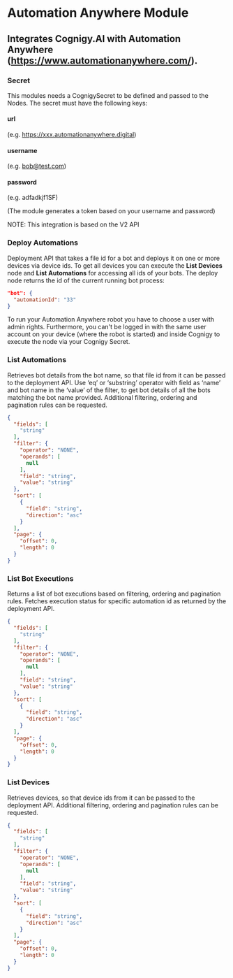 # Automation Anywhere Module

## Integrates Cognigy.AI with Automation Anywhere (https://www.automationanywhere.com/).

### Secret
This modules needs a CognigySecret to be defined and passed to the Nodes. The secret must have the following keys:

#### url 
(e.g. https://xxx.automationanywhere.digital)
#### username
(e.g. bob@test.com)
#### password
(e.g. adfadkjf1SF)

(The module generates a token based on your username and password)

NOTE: This integration is based on the V2 API

### Deploy Automations
Deployment API that takes a file id for a bot and deploys it on one or more devices via device ids. To get all devices you can execute the **List Devices** node and **List Automations** for accessing all ids of your bots. The deploy node returns the id of the current running bot process:

```json
"bot": {
  "automationId": "33"
}
```
To run your Automation Anywhere robot you have to choose a user with admin rights. Furthermore, you can't be logged in with the same user account on your device (where the robot is started) and inside Cognigy to execute the node via your Cognigy Secret.

### List Automations
Retrieves bot details from the bot name, so that file id from it can be passed to the deployment API. Use ‘eq’ or ‘substring’ operator with field as ‘name’ and bot name in the ‘value’ of the filter, to get bot details of all the bots matching the bot name provided. Additional filtering, ordering and pagination rules can be requested.

```json 
{
  "fields": [
    "string"
  ],
  "filter": {
    "operator": "NONE",
    "operands": [
      null
    ],
    "field": "string",
    "value": "string"
  },
  "sort": [
    {
      "field": "string",
      "direction": "asc"
    }
  ],
  "page": {
    "offset": 0,
    "length": 0
  }
}
```
### List Bot Executions
Returns a list of bot executions based on filtering, ordering and pagination rules. Fetches execution status for specific automation id as returned by the deployment API.

```json 
{
  "fields": [
    "string"
  ],
  "filter": {
    "operator": "NONE",
    "operands": [
      null
    ],
    "field": "string",
    "value": "string"
  },
  "sort": [
    {
      "field": "string",
      "direction": "asc"
    }
  ],
  "page": {
    "offset": 0,
    "length": 0
  }
}
```

### List Devices
Retrieves devices, so that device ids from it can be passed to the deployment API. Additional filtering, ordering and pagination rules can be requested.

```json 
{
  "fields": [
    "string"
  ],
  "filter": {
    "operator": "NONE",
    "operands": [
      null
    ],
    "field": "string",
    "value": "string"
  },
  "sort": [
    {
      "field": "string",
      "direction": "asc"
    }
  ],
  "page": {
    "offset": 0,
    "length": 0
  }
}
```